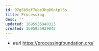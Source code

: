 ```yaml
---
id: 97g5b5qf7ebe3hg06ntpl3s
title: Processing
desc: ''
updated: 1695935940323
created: 1695935929042
---
```


- #url https://processingfoundation.org/